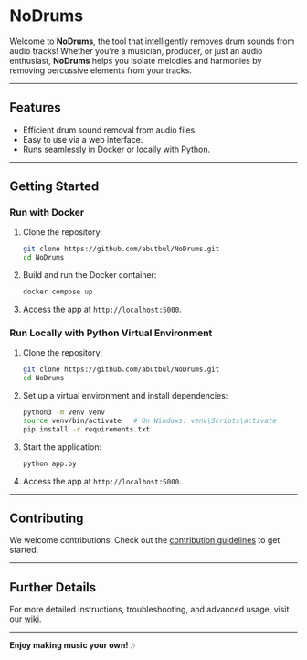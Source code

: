 # **NoDrums**

Welcome to **NoDrums**, the tool that intelligently removes drum sounds from audio tracks! Whether you're a musician, producer, or just an audio enthusiast, **NoDrums** helps you isolate melodies and harmonies by removing percussive elements from your tracks.

---

## **Features**
- Efficient drum sound removal from audio files.
- Easy to use via a web interface.
- Runs seamlessly in Docker or locally with Python.

---

## **Getting Started**

### **Run with Docker**
1. Clone the repository:
   ```bash
   git clone https://github.com/abutbul/NoDrums.git
   cd NoDrums
   ```
2. Build and run the Docker container:
   ```bash
   docker compose up
   ```
3. Access the app at `http://localhost:5000`.

### **Run Locally with Python Virtual Environment**
1. Clone the repository:
   ```bash
   git clone https://github.com/abutbul/NoDrums.git
   cd NoDrums
   ```
2. Set up a virtual environment and install dependencies:
   ```bash
   python3 -m venv venv
   source venv/bin/activate   # On Windows: venv\Scripts\activate
   pip install -r requirements.txt
   ```
3. Start the application:
   ```bash
   python app.py
   ```
4. Access the app at `http://localhost:5000`.

---

## **Contributing**
We welcome contributions! Check out the [contribution guidelines](https://github.com/abutbul/NoDrums/wiki/Contributing) to get started.

---

## **Further Details**
For more detailed instructions, troubleshooting, and advanced usage, visit our [wiki](https://github.com/abutbul/NoDrums/wiki).

---

**Enjoy making music your own!** 🎶
